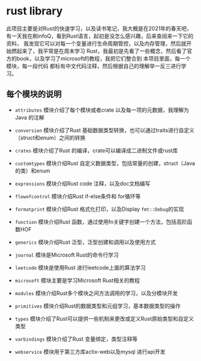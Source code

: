 # rust library

此项目主要是对Rust的快速学习，以及读书笔记，我大概是在2021年的春天吧，
有一天我在刷infoQ，看到Rust语言，起初是没怎么感兴趣，后来查阅来一下它的资料，
我发现它可以对每一个变量进行生命周期管控，以及内存管理，然后就开始燃起来了，我平常是在周末学习
Rust，我最初是先看了一些概念，然后看了官方的book，以及学习了microsoft的教程，我把它们整合到
本项目里面，每一个模块，每一段代码 都标有中文代码注释，然后根据自己的理解举一反三进行学习。

## 每个模块的说明

* `attributes` 模块介绍了每个模块或者crate 以及每一项的元数据，我理解为Java 的注解


* `conversion` 模块介绍了Rust 基础数据类型转换，也可以通过traits进行自定义（struct和enum）之间的转换


* `crates` 模块介绍了Rust 的编译，crate可以编译成二进制文件或rust库


* `customtypes` 模块介绍Rust 自定义数据类型，包括常量的创建，struct（Java的类）和enum


* `expressions` 模块介绍Rust code 注释，以及doc文档编写


* `flowofcontrol` 模块介绍Rust if-else条件和 for循环等


* `formatprint` 模块介绍Rust 格式化打印，以及Display `fmt::Debug`的实现


* `function` 模块介绍Rust 函数，通过使用fn关键字创建一个方法，包括高阶函数HOF


* `generics` 模块介绍Rust 泛型，泛型创建和调用以及使用方式


* `journal` 模块是Microsoft Rust的命令行学习


* `leetcode` 模块是使用Rust 进行leetcode上面的算法学习


* `microsoft` 模块主要是学习Microsoft Rust相关的教程


* `modules` 模块介绍Rust多个模块之间方法调用的学习，以及分模块开发


* `primitives` 模块介绍Rust的数据类型和元组学习，基本数据类型的操作


* `types` 模块介绍了Rust可以提供一些机制来更改或定义Rust原始类型和自定义类型


* `varbindings` 模块介绍了Rust 变量绑定，类型注释等


* `webservice` 模块用于第三方库actix-web以及mysql 进行api开发